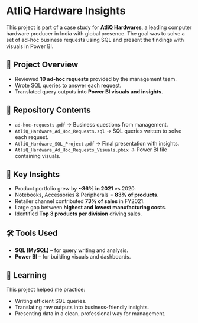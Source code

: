 # AtliQ Hardware Insights

This project is part of a case study for **AtliQ Hardwares**, a leading computer hardware producer in India with global presence. The goal was to solve a set of ad-hoc business requests using SQL and present the findings with visuals in Power BI.  

## 📌 Project Overview  
- Reviewed **10 ad-hoc requests** provided by the management team.  
- Wrote SQL queries to answer each request.  
- Translated query outputs into **Power BI visuals and insights**.  

## 📂 Repository Contents  
- `ad-hoc-requests.pdf` → Business questions from management.  
- `AtliQ_Hardware_Ad_Hoc_Requests.sql` → SQL queries written to solve each request.  
- `AtliQ_Hardware_SQL_Project.pdf` → Final presentation with insights.  
- `AtliQ_Hardware_Ad_Hoc_Requests_Visuals.pbix` → Power BI file containing visuals.  

## 🔑 Key Insights  
- Product portfolio grew by **~36% in 2021** vs 2020.  
- Notebooks, Accessories & Peripherals = **83% of products**.  
- Retailer channel contributed **73% of sales** in FY2021.  
- Large gap between **highest and lowest manufacturing costs**.  
- Identified **Top 3 products per division** driving sales.  

## 🛠️ Tools Used  
- **SQL (MySQL)** – for query writing and analysis.  
- **Power BI** – for building visuals and dashboards.  

## 📖 Learning  
This project helped me practice:  
- Writing efficient SQL queries.  
- Translating raw outputs into business-friendly insights.  
- Presenting data in a clean, professional way for management.  
